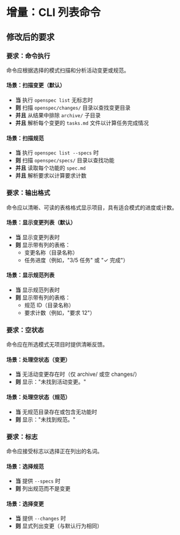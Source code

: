 # 增量：CLI 列表命令

## 修改后的要求

### 要求：命令执行
命令应根据选择的模式扫描和分析活动变更或规范。

#### 场景：扫描变更（默认）
- **当** 执行 `openspec list` 无标志时
- **则** 扫描 `openspec/changes/` 目录以查找变更目录
- **并且** 从结果中排除 `archive/` 子目录
- **并且** 解析每个变更的 `tasks.md` 文件以计算任务完成情况

#### 场景：扫描规范
- **当** 执行 `openspec list --specs` 时
- **则** 扫描 `openspec/specs/` 目录以查找功能
- **并且** 读取每个功能的 `spec.md`
- **并且** 解析要求以计算要求计数

### 要求：输出格式
命令应以清晰、可读的表格格式显示项目，具有适合模式的进度或计数。

#### 场景：显示变更列表（默认）
- **当** 显示变更列表时
- **则** 显示带有列的表格：
  - 变更名称（目录名称）
  - 任务进度（例如，"3/5 任务" 或 "✓ 完成"）

#### 场景：显示规范列表
- **当** 显示规范列表时
- **则** 显示带有列的表格：
  - 规范 ID（目录名称）
  - 要求计数（例如，"要求 12"）

### 要求：空状态
命令应在所选模式无项目时提供清晰反馈。

#### 场景：处理空状态（变更）
- **当** 无活动变更存在时（仅 archive/ 或空 changes/）
- **则** 显示："未找到活动变更。"

#### 场景：处理空状态（规范）
- **当** 无规范目录存在或包含无功能时
- **则** 显示："未找到规范。"

### 要求：标志
命令应接受标志以选择正在列出的名词。

#### 场景：选择规范
- **当** 提供 `--specs` 时
- **则** 列出规范而不是变更

#### 场景：选择变更
- **当** 提供 `--changes` 时
- **则** 显式列出变更（与默认行为相同）